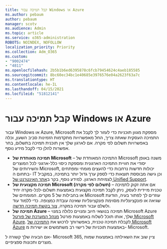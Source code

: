 ```yaml
---
title: קבל תמיכה עבור Windows או Azure
ms.author: pebaum
author: pebaum
manager: scotv
ms.audience: Admin
ms.topic: article
ms.service: o365-administration
ROBOTS: NOINDEX, NOFOLLOW
localization_priority: Priority
ms.collection: Adm_O365
ms.custom:
- "9002474"
- "4811"
ms.openlocfilehash: 2b5b1b6ed6395878c6fcb79454624c4aeb185585
ms.sourcegitcommit: 8bc60ec34bc1e40685e3976576e04a2623f63a7c
ms.translationtype: HT
ms.contentlocale: he-IL
ms.lasthandoff: 04/15/2021
ms.locfileid: "51812141"
---
```

# <a name="get-support-for-windows-or-azure"></a>קבל תמיכה עבור Windows או Azure

עבור Windows או Azure, ‏Microsoft מספקת מגוון תוכניות כדי לעזור לך לקבל את התמיכה העסקית שאתה צריך, החל מאפשרויות מתקדמות הזמינות סביב השעון, וכלה באפשרויות תשלום לפי מקרה. אם לארגון שלך אין תוכנית תמיכה בתשלום, בחר אפשרות להלן כדי לקבל מידע נוסף.

- **תמיכה מאוחדת של Microsoft** – התמיכה המאוחדת של Microsoft משנה באופן יסודי את חוויית התמיכה הארגונית ומספקת כיסוי כלל-ארגוני לכל המוצרים והשירותים של Microsoft, יכולות חדשות נרחבות כדי להעצים מומחי ומפתחים בתחום ה- IT וכן גישה מבוססת תוצאות כדי לספק ערך גדול יותר בתמיכה, במקביל לצמיחת הארגון. למידע נוסף, בקר ב[אתר האינטרנט של Unified Support](https://aka.ms/unified-support).
- **תמיכה מקצועית של Microsoft (תשלום לפי מקרה)** – אם אתה זקוק לתמיכה טכנית מיידית לעסק, ניתן לקבל תמיכה מקצועית באמצעות תשלום-לכל-מקרה יחיד או בחבילות של 5 מקרים. המומחים של Microsoft עוזרים לך לפתור בעיה, הודעת שגיאה או פונקציונליות מסוימת פונקציונליות שאינה עובדת כמצופה. כדי ללמוד עוד ולשלם עבור תמיכה במקרה, [צור בקשת תמיכה חדשה](https://support.microsoft.com/supportforbusiness/productselection).
- **תמיכה של Azure** – תמיכה בנושאי חיוב ומנויים כלולה במנוי Microsoft Azure שלך, אותו תוכל לשלוח באמצעות פורטל [מנהל המערכת של פורטל Microsoft Azure](https://portal.azure.com/). לקבלת תמיכה טכנית, באפשרותך לרכוש את [התמיכה של Microsoft Azure](https://azure.microsoft.com/support/plans/) באמצעות תוכניות של רישוי רב משתמשים או ישירות מ- Microsoft.

אם הבעיה שלך קשורה ל- Microsoft 365, ציין שוב את השאילתה באמצעות שמות מוצרים ותכונות ספציפיים.
